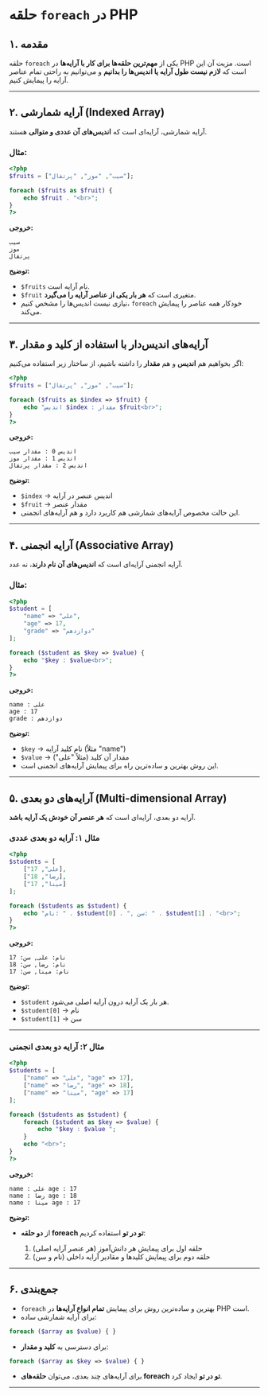 # حلقه `foreach` در PHP

## ۱. مقدمه

حلقه `foreach` یکی از **مهم‌ترین حلقه‌ها برای کار با آرایه‌ها** در PHP است.
مزیت آن این است که **لازم نیست طول آرایه یا اندیس‌ها را بدانیم** و می‌توانیم به راحتی تمام عناصر آرایه را پیمایش کنیم.

---

## ۲. آرایه شمارشی (Indexed Array)

آرایه شمارشی، آرایه‌ای است که **اندیس‌های آن عددی و متوالی** هستند.

### مثال:

```php
<?php
$fruits = ["سیب", "موز", "پرتقال"];

foreach ($fruits as $fruit) {
    echo $fruit . "<br>";
}
?>
```

**خروجی:**

```
سیب
موز
پرتقال
```

**توضیح:**

* `$fruits` نام آرایه است.
* `$fruit` متغیری است که **هر بار یکی از عناصر آرایه را می‌گیرد**.
* نیازی نیست اندیس‌ها را مشخص کنیم، `foreach` خودکار همه عناصر را پیمایش می‌کند.

---

## ۳. آرایه‌های اندیس‌دار با استفاده از کلید و مقدار

اگر بخواهیم هم **اندیس** و هم **مقدار** را داشته باشیم، از ساختار زیر استفاده می‌کنیم:

```php
<?php
$fruits = ["سیب", "موز", "پرتقال"];

foreach ($fruits as $index => $fruit) {
    echo "اندیس $index : مقدار $fruit<br>";
}
?>
```

**خروجی:**

```
اندیس 0 : مقدار سیب
اندیس 1 : مقدار موز
اندیس 2 : مقدار پرتقال
```

**توضیح:**

* `$index` → اندیس عنصر در آرایه
* `$fruit` → مقدار عنصر
* این حالت مخصوص آرایه‌های شمارشی هم کاربرد دارد و هم آرایه‌های انجمنی.

---

## ۴. آرایه انجمنی (Associative Array)

آرایه انجمنی آرایه‌ای است که **اندیس‌های آن نام دارند**، نه عدد.

### مثال:

```php
<?php
$student = [
    "name" => "علی",
    "age" => 17,
    "grade" => "دوازدهم"
];

foreach ($student as $key => $value) {
    echo "$key : $value<br>";
}
?>
```

**خروجی:**

```
name : علی
age : 17
grade : دوازدهم
```

**توضیح:**

* `$key` → نام کلید آرایه (مثلاً "name")
* `$value` → مقدار آن کلید (مثلاً "علی")
* این روش بهترین و ساده‌ترین راه برای پیمایش آرایه‌های انجمنی است.

---

## ۵. آرایه‌های دو بعدی (Multi-dimensional Array)

آرایه دو بعدی، آرایه‌ای است که **هر عنصر آن خودش یک آرایه باشد**.

### مثال ۱: آرایه دو بعدی عددی

```php
<?php
$students = [
    ["علی", 17],
    ["رضا", 18],
    ["مینا", 17]
];

foreach ($students as $student) {
    echo "نام: " . $student[0] . ", سن: " . $student[1] . "<br>";
}
?>
```

**خروجی:**

```
نام: علی, سن: 17
نام: رضا, سن: 18
نام: مینا, سن: 17
```

**توضیح:**

* `$student` هر بار یک آرایه درون آرایه اصلی می‌شود.
* `$student[0]` → نام
* `$student[1]` → سن

---

### مثال ۲: آرایه دو بعدی انجمنی

```php
<?php
$students = [
    ["name" => "علی", "age" => 17],
    ["name" => "رضا", "age" => 18],
    ["name" => "مینا", "age" => 17]
];

foreach ($students as $student) {
    foreach ($student as $key => $value) {
        echo "$key : $value ";
    }
    echo "<br>";
}
?>
```

**خروجی:**

```
name : علی age : 17
name : رضا age : 18
name : مینا age : 17
```

**توضیح:**

* از **دو حلقه foreach تو در تو** استفاده کردیم:

  1. حلقه اول برای پیمایش هر دانش‌آموز (هر عنصر آرایه اصلی)
  2. حلقه دوم برای پیمایش کلیدها و مقادیر آرایه داخلی (نام و سن)

---

## ۶. جمع‌بندی

* `foreach` بهترین و ساده‌ترین روش برای پیمایش **تمام انواع آرایه‌ها** در PHP است.
* برای آرایه شمارشی ساده:

```php
foreach ($array as $value) { }
```

* برای دسترسی به **کلید و مقدار**:

```php
foreach ($array as $key => $value) { }
```

* برای آرایه‌های چند بعدی، می‌توان **حلقه‌های foreach تو در تو** ایجاد کرد.

---
